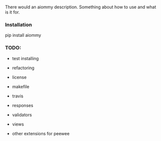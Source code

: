 There would an aiommy description.
Something about how to use and what is it for.

### Installation ###
pip install aiommy

### TODO: ###
  - test installing
  - refactoring

  - license
  - makefile
  - travis

  - responses
  - validators
  - views

  - other extensions for peewee

